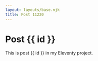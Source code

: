 ```yaml
---
layout: layouts/base.njk
title: Post 11220
---
```


# Post {{ id }}

This is post {{ id }} in my Eleventy project.
